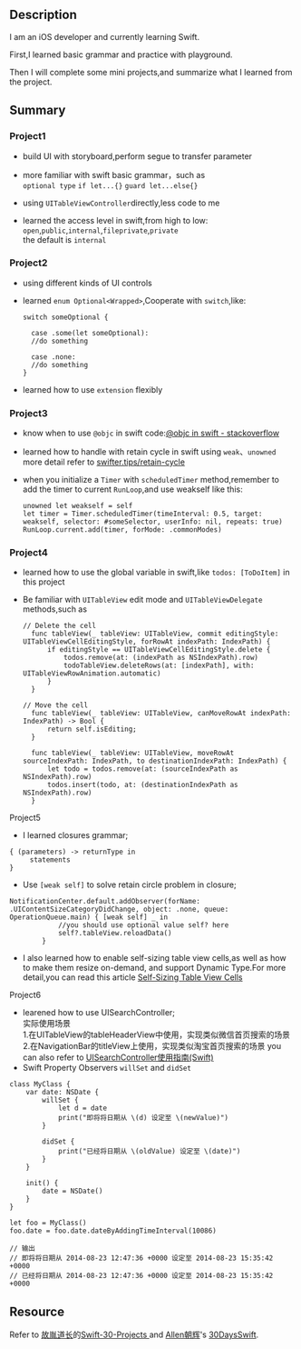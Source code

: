 ## Description

I am an iOS developer and currently learning Swift.

First,I learned basic grammar and practice with playground.

Then I will complete some mini projects,and summarize what I learned from the project.

## Summary

### Project1

* build UI with storyboard,perform segue to transfer parameter
* more familiar with swift basic grammar，such as  
  ```optional type``` ```if let...{}``` ```guard let...else{}``` 
    
* using ```UITableViewController```directly,less code to me
* learned the access level in swift,from high to low:  
  ```open```,```public```,```internal```,```fileprivate```,```private```  
  the default is ```internal```

### Project2

* using different kinds of UI controls
* learned ```enum Optional<Wrapped>```,Cooperate with ```switch```,like:
  
  ```
  switch someOptional {
  
  	case .some(let someOptional):
  	//do something
  	
  	case .none:
  	//do something
  }
  ```
* learned how to use ```extension``` flexibly 

### Project3

* know when to use ```@objc``` in swift code:[@objc in swift - stackoverflow](https://stackoverflow.com/questions/30795117/when-to-use-objc-in-swift-code)
* learned how to handle with retain cycle in swift using ```weak```、```unowned```  
  more detail refer to [swifter.tips/retain-cycle](http://swifter.tips/retain-cycle/) 
* when you initialize a ```Timer``` with ```scheduledTimer``` method,remember to  
  add the timer to current ```RunLoop```,and use weakself like this:
    
  ```
  unowned let weakself = self  
  let timer = Timer.scheduledTimer(timeInterval: 0.5, target: weakself, selector: #someSelector, userInfo: nil, repeats: true)  
  RunLoop.current.add(timer, forMode: .commonModes)
  ```
  
### Project4

* learned how to use the global variable in swift,like ```todos: [ToDoItem]``` in this project
* Be familiar with ```UITableView``` edit mode and ```UITableViewDelegate``` methods,such as
    
  ```
  // Delete the cell
    func tableView(_ tableView: UITableView, commit editingStyle: UITableViewCellEditingStyle, forRowAt indexPath: IndexPath) {
        if editingStyle == UITableViewCellEditingStyle.delete {
            todos.remove(at: (indexPath as NSIndexPath).row)
            todoTableView.deleteRows(at: [indexPath], with: UITableViewRowAnimation.automatic)
        }
    }
    
  // Move the cell
    func tableView(_ tableView: UITableView, canMoveRowAt indexPath: IndexPath) -> Bool {
        return self.isEditing;
    }
    
    func tableView(_ tableView: UITableView, moveRowAt sourceIndexPath: IndexPath, to destinationIndexPath: IndexPath) {
        let todo = todos.remove(at: (sourceIndexPath as NSIndexPath).row)
        todos.insert(todo, at: (destinationIndexPath as NSIndexPath).row)
    }  
  ```

Project5

* I learned closures grammar;

```
{ (parameters) -> returnType in
     statements
}
``` 
* Use ```[weak self]``` to solve retain circle problem in closure;

```
NotificationCenter.default.addObserver(forName: .UIContentSizeCategoryDidChange, object: .none, queue: OperationQueue.main) { [weak self] _ in
			//you should use optional value self? here
            self?.tableView.reloadData()
        }
```
* I also learned how to enable self-sizing table view cells,as well as how to make them resize on-demand, and support Dynamic Type.For more detail,you can
read this article [Self-Sizing Table View Cells](https://www.raywenderlich.com/1067-self-sizing-table-view-cells)

Project6

* learened how to use UISearchController;  
  实际使用场景  
  1.在UITableView的tableHeaderView中使用，实现类似微信首页搜索的场景  
  2.在NavigationBar的titleView上使用，实现类似淘宝首页搜索的场景
  you can also refer to [UISearchController使用指南(Swift)](https://www.jianshu.com/p/1111f279c5a9)
* Swift Property Observers ```willSet``` and ```didSet```

```
class MyClass {
    var date: NSDate {
        willSet {
            let d = date
            print("即将将日期从 \(d) 设定至 \(newValue)")
        }

        didSet {
            print("已经将日期从 \(oldValue) 设定至 \(date)")
        }
    }

    init() {
        date = NSDate()
    }
}

let foo = MyClass()
foo.date = foo.date.dateByAddingTimeInterval(10086)

// 输出
// 即将将日期从 2014-08-23 12:47:36 +0000 设定至 2014-08-23 15:35:42 +0000
// 已经将日期从 2014-08-23 12:47:36 +0000 设定至 2014-08-23 15:35:42 +0000
``` 


## Resource

Refer to  [故胤道长](https://twitter.com/guyindaozhang)的[Swift-30-Projects
](https://github.com/soapyigu/Swift-30-Projects) and [Allen朝辉](https://twitter.com/creativewang)'s [30DaysSwift](https://github.com/allenwong/30DaysofSwift).
